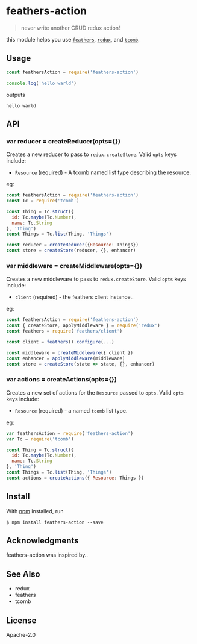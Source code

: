 # feathers-action

> never write another CRUD redux action!

this module helps you use [`feathers`](http://feathersjs.com), [`redux`](http://redux.js.org), and [`tcomb`](https://www.npmjs.com/package/tcomb).

## Usage

```js
const feathersAction = require('feathers-action')

console.log('hello warld')
```

outputs

```
hello warld
```

## API

### var reducer = createReducer(opts={})
Creates a new reducer to pass to `redux.createStore`.
Valid `opts` keys include:
- `Resource` (required) - A tcomb named list type describing the resource.

eg:
```js
const feathersAction = require('feathers-action')
const Tc = require('tcomb')

const Thing = Tc.struct({
  id: Tc.maybe(Tc.Number),
  name: Tc.String
}, 'Thing')
const Things = Tc.list(Thing, 'Things')

const reducer = createReducer({Resource: Things})
const store = createStore(reducer, {}, enhancer)
```

### var middleware = createMiddleware(opts={})
Creates a new middleware to pass to `redux.createStore`.
Valid `opts` keys include:
- `client` (required) - the feathers client instance..

eg:
```js
const feathersAction = require('feathers-action')
const { createStore, applyMiddleware } = require('redux')
const feathers = require('feathers/client')

const client = feathers().configure(...)

const middleware = createMiddleware({ client })
const enhancer = applyMiddleware(middleware) 
const store = createStore(state => state, {}, enhancer)
```

### var actions = createActions(opts={})
Creates a new set of actions for the `Resource` passed to `opts`.
Valid `opts` keys include:
- `Resource` (required) - a named `tcomb` list type.

eg:
```js
var feathersAction = require('feathers-action')
var Tc = require('tcomb')

const Thing = Tc.struct({
  id: Tc.maybe(Tc.Number),
  name: Tc.String
}, 'Thing')
const Things = Tc.list(Thing, 'Things')
const actions = createActions({ Resource: Things })
```

## Install

With [npm](https://npmjs.org/) installed, run

```
$ npm install feathers-action --save
```

## Acknowledgments

feathers-action was inspired by..

## See Also

- redux
- feathers
- tcomb

## License

Apache-2.0


